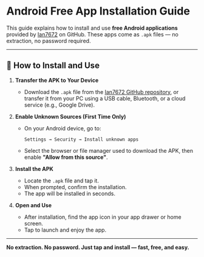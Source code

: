 # Android Free App Installation Guide

This guide explains how to install and use **free Android applications** provided by [Ian7672](https://github.com/Ian7672/android-free-app/releases) on GitHub. These apps come as `.apk` files — no extraction, no password required.

---

## 📲 How to Install and Use

1. **Transfer the APK to Your Device**
   - Download the `.apk` file from the [Ian7672 GitHub repository](https://github.com/Ian7672/android-free-app/releases), or transfer it from your PC using a USB cable, Bluetooth, or a cloud service (e.g., Google Drive).

2. **Enable Unknown Sources (First Time Only)**
   - On your Android device, go to:
     ```
     Settings → Security → Install unknown apps
     ```
   - Select the browser or file manager used to download the APK, then enable **"Allow from this source"**.

3. **Install the APK**
   - Locate the `.apk` file and tap it.
   - When prompted, confirm the installation.
   - The app will be installed in seconds.

4. **Open and Use**
   - After installation, find the app icon in your app drawer or home screen.
   - Tap to launch and enjoy the app.

---

**No extraction. No password. Just tap and install — fast, free, and easy.**
